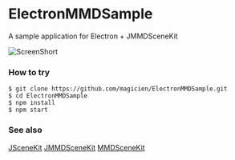 # ElectronMMDSample

A sample application for Electron + JMMDSceneKit

![ScreenShort](/magicien/ElectronMMDSample/blob/readme/readme/screenshot.png)

### How to try

```
$ git clone https://github.com/magicien/ElectronMMDSample.git
$ cd ElectronMMDSample
$ npm install
$ npm start
```

### See also

[JSceneKit](/magicien/JSceneKit/)
[JMMDSceneKit](/magicien/JMMDSceneKit/)
[MMDSceneKit](/magicien/MMDSceneKit/)

